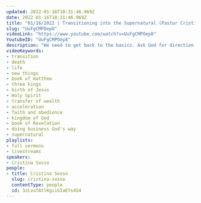 ```yaml
---
updated: 2022-01-16T18:31:46.969Z
date: 2022-01-16T18:31:46.969Z
title: "01/16/2022 | Transitioning into the Supernatural (Pastor Cristina Sosso)"
slug: "UuFgCMPOep8"
videoLink: "https://www.youtube.com/watch?v=UuFgCMPOep8"
YoutubeID: "UuFgCMPOep8"
description: "We need to get back to the basics. Ask God for direction step by step and rely on the Holy Spirit in everything. That should be our primary focus. God wants to bring the Body of Christ into the supernatural realm. We are going to bring heaven down! If we obey God we are going to be the generation that manifests what was said in Revelation 11:15 \"The kingdom of the world has become, the kingdom of our Lord and of his Messiah...\" This sermon was delivered by Pastor Cris Sosso at Freedom Fellowship Church International."
videoKeywords:
- transition
- death
- life
- new things
- book of matthew
- three kings
- birth of Jesus
- Holy Spirit
- transfer of wealth
- acceleration
- faith and obedience
- kingdom of God
- book of Revelation
- doing business God's way
- supernatural
playlists:
- full sermons
- livestreams
speakers:
- Cristina Sosso
people:
- title: Cristina Sosso
  slug: cristina-sosso
  contentType: people
  id: 3zLvufAtlKgiiGIaEYs4S4
---
```

